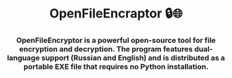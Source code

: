 <h1 align="center">OpenFileEncraptor 🔒🌐</h1><h3 align="center">OpenFileEncryptor is a powerful open-source tool for file encryption and decryption. The program features dual-language support (Russian and English) and is distributed as a portable EXE file that requires no Python installation.</h3>
